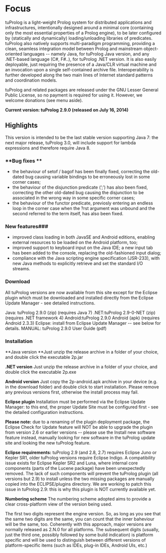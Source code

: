 # **Focus** #

tuProlog is a light-weight Prolog system for distributed applications and infrastructures, intentionally designed around a minimal core (containing only the most essential properties of a Prolog engine), to be later configured by (statically and dynamically) loading/unloading libraries of predicates. tuProlog also natively supports multi-paradigm programming, providing a clean, seamless integration model between Prolog and mainstream object-oriented languages -- namely Java, for tuProlog Java version, and any .NET-based language (C#, F#..), for tuProlog .NET version. It is also easily deployable, just requiring the presence of a Java/CLR virtual machine and an invocation upon a single self-contained archive file. Interoperability is further developed along the two main lines of Internet standard patterns and coordination models.

tuProlog and related packages are released under the GNU Lesser General Public License, so no payment is required for using it. However, we welcome donations (see menu aside).

**Current version: tuProlog 2.9.0 (released on July 16, 2014)**

## **Highlights** ##

This version is intended to be the last stable version supporting Java 7: the next major release, tuProlog 3.0, will include support for lambda expressions and therefore require Java 8.

### **Bug fixes ** ###
* the behaviour of setof / bagof has been finally fixed, correcting the old-dated bug causing variable bindings to be erroneously lost in some corner cases;
* the behaviour of the disjunction predicate (’;’) has also been fixed, correcting the other old-dated bug causing the disjunction to be associated in the wrong way in some specific corner cases;
* the behaviour of the functor predicate, previosly entering an endless loop in the corner case when the ?rst argument was unbound and the second referred to the term itself, has also been fixed.

### **New features**###
* improved class loading in both JavaSE and Android editions, enabling external resources to be loaded on the Android platform, too;
* improved support to keyboard input on the Java IDE; a new input tab has been added to the console, replacing the old-fashioned input dialog;
* compliance with the Java scripting engine specification (JSR-233), with new Java methods to explicitly retrieve and set the standard I/O streams.

### **Download** ###
All tuProlog versions are now available from this site
except for the Eclipse plugin which must be downloaded and installed directly from the Eclipse Update Manager - see detailed instructions.

Java: tuProlog 2.9.0 (zip) (requires Java 7)
.NET:tuProlog 2.9-0-NET (zip) (requires .NET framework 4)
Android:tuProlog 2.9.0 Android (apk) (requires Android 2.3.3)
Eclipse:  install from Eclipse Update Manager -- see below for details.
MANUAL: tuProlog 2.9.0 User Guide (pdf)

### **Installation** ###

**Java version
**Just unzip the release archive in a folder of your choice, and double click the executable 2p.jar

**.NET version**
Just unzip the release archive in a folder of your choice, and double click the executable 2p.exe

**Android version**
Just copy the 2p-android.apk archive in your device (e.g. in the download folder) and double click to start installation. Please remove any previous versions first, otherwise the install process may fail.

**Eclipse plugin**
Installation must be performed via the Eclipse Update Manager: to this end, the proper Update Site must be configured first - see the detailed configuration instructions.

**Please note:** due to a renaming of the plugin deployment package, the Eclipse Check for Update feature will NOT be able to upgrade the plugin from version 2.6 or earlier versions -- please use the Install new software feature instead, manually looking for new software in the tuProlog update site and looking the new tuProlog feature.

**Eclipse requirements:** tuProlog 2.9 (and 2.8, 2.7) requires Eclipse Juno or Kepler SR1, older tuProlog versions require Eclipse Indigo. A compatibility issue exists for Eclipse Kepler SR2 and Luna, where internal core components (parts of the Lucene package) have been unexpectedly removed. The lack of such components will prevent the tuProlog plugin (all versions but 2.9) to install unless the two missing packages are manually copied into the ECLIPSE/plugins directory. We are working to patch this issue in tuProlog 2.9: this is why this plugin is NOT currently available yet.

**Numbering scheme**
The numbering scheme adopted aims to provide a clear cross-platform view of the version being used.

The first two digits represent the engine version. So, as long as you see that the same two digits are the same, you can count that the inner baheviour will be the same, too.
Coherently with this approach, major versions are normally released as 2.N.0 for all platforms.
The subsequent digits (usually, just the third one, possibly followed by some build indication) is platform specific and will be used to distinguish between different versions of platform-specific items (such as IDEs, plug-in IDEs, Android UIs, etc.)